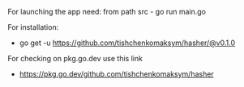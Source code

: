 For launching the app need:
from path src - go run main.go

For installation:
- go get -u https://github.com/tishchenkomaksym/hasher/@v0.1.0

For checking on pkg.go.dev use this link
- https://pkg.go.dev/github.com/tishchenkomaksym/hasher
